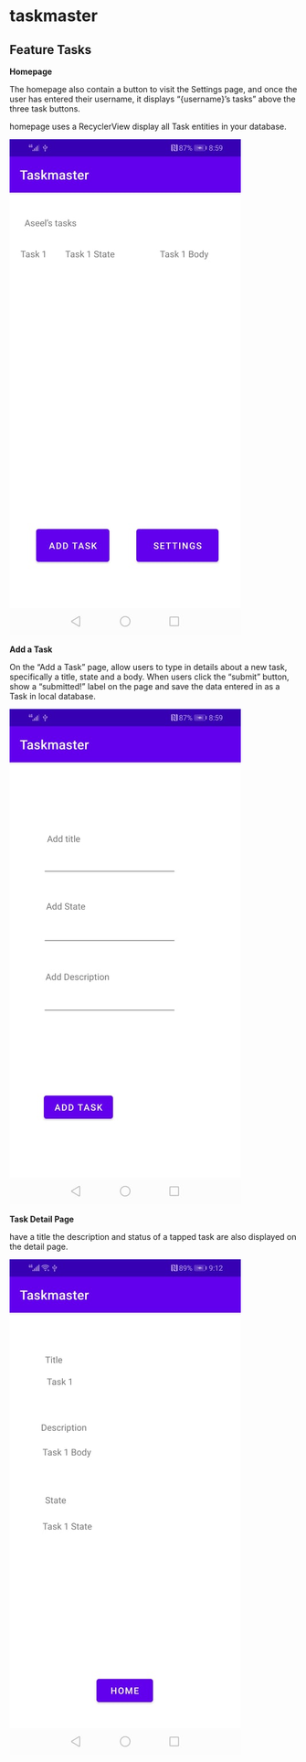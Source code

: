 # taskmaster

## Feature Tasks

**Homepage**

The homepage also contain a button to visit the Settings page, and once the user has entered their username, it displays “{username}’s tasks” above the three task buttons.

homepage uses a RecyclerView display all Task entities in your database.

![Home-Page](./screenshots/home-page.jpg)

**Add a Task**

On the “Add a Task” page, allow users to type in details about a new task, specifically a title, state and a body. When users click the “submit” button, show a “submitted!” label on the page and save the data entered in as a Task in local database.

![Home-Page](./screenshots/add-task.jpg)

**Task Detail Page**

have a title the description and status of a tapped task are also displayed on the detail page.

![Home-Page](./screenshots/details.jpg)

<!-- Canceled Feature -->

<!-- **All Tasks**

The all tasks page is an image with a back button.

![Home-Page](./screenshots/all-tasks.jpg)

**Settings Page**

allow users to enter their username and hit save.

![Home-Page](./screenshots/settings.jpg) -->
